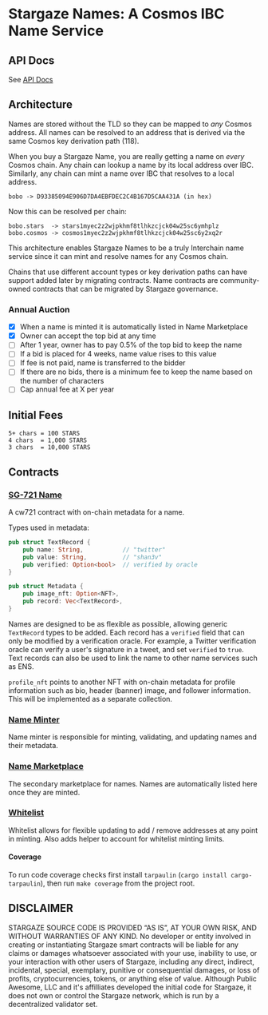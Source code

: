 # Stargaze Names: A Cosmos IBC Name Service

## API Docs

See [API Docs](./API.md)

## Architecture

Names are stored without the TLD so they can be mapped to _any_ Cosmos address. All names can be resolved to an address that is derived via the same Cosmos key derivation path (118).

When you buy a Stargaze Name, you are really getting a name on _every_ Cosmos chain. Any chain can lookup a name by its local address over IBC. Similarly, any chain can mint a name over IBC that resolves to a local address.

```
bobo -> D93385094E906D7DA4EBFDEC2C4B167D5CAA431A (in hex)
```

Now this can be resolved per chain:

```
bobo.stars  -> stars1myec2z2wjpkhmf8tlhkzcjck04w25sc6ymhplz
bobo.cosmos -> cosmos1myec2z2wjpkhmf8tlhkzcjck04w25sc6y2xq2r
```

This architecture enables Stargaze Names to be a truly Interchain name service since it can mint and resolve names for any Cosmos chain.

Chains that use different account types or key derivation paths can have support added later by migrating contracts. Name contracts are community-owned contracts that can be migrated by Stargaze governance.

### Annual Auction

- [x] When a name is minted it is automatically listed in Name Marketplace
- [x] Owner can accept the top bid at any time
- [ ] After 1 year, owner has to pay 0.5% of the top bid to keep the name
- [ ] If a bid is placed for 4 weeks, name value rises to this value
- [ ] If fee is not paid, name is transferred to the bidder
- [ ] If there are no bids, there is a minimum fee to keep the name based on the number of characters
- [ ] Cap annual fee at X per year

## Initial Fees

```
5+ chars = 100 STARS
4 chars  = 1,000 STARS
3 chars  = 10,000 STARS
```

## Contracts

### [SG-721 Name](./contracts/sg721-name/README.md)

A cw721 contract with on-chain metadata for a name.

Types used in metadata:

```rs
pub struct TextRecord {
    pub name: String,           // "twitter"
    pub value: String,          // "shan3v"
    pub verified: Option<bool>  // verified by oracle
}
```

```rs
pub struct Metadata {
    pub image_nft: Option<NFT>,
    pub record: Vec<TextRecord>,
}
```

Names are designed to be as flexible as possible, allowing generic `TextRecord` types to be added. Each record has a `verified` field that can only be modified by a verification oracle. For example, a Twitter verification oracle can verify a user's signature in a tweet, and set `verified` to `true`. Text records can also be used to link the name to other name services such as ENS.

`profile_nft` points to another NFT with on-chain metadata for profile information such as bio, header (banner) image, and follower information. This will be implemented as a separate collection.

### [Name Minter](./contracts/name-minter/README.md)

Name minter is responsible for minting, validating, and updating names and their metadata.

### [Name Marketplace](./contracts/marketplace/README.md)

The secondary marketplace for names. Names are automatically listed here once they are minted.

### [Whitelist](./contracts/whitelist-updatable/README.md)

Whitelist allows for flexible updating to add / remove addresses at any point in minting. Also adds helper to account for whitelist minting limits.

#### Coverage

To run code coverage checks first install `tarpaulin` (`cargo install cargo-tarpaulin`), then run `make coverage` from the project root.

## DISCLAIMER

STARGAZE SOURCE CODE IS PROVIDED “AS IS”, AT YOUR OWN RISK, AND WITHOUT WARRANTIES OF ANY KIND. No developer or entity involved in creating or instantiating Stargaze smart contracts will be liable for any claims or damages whatsoever associated with your use, inability to use, or your interaction with other users of Stargaze, including any direct, indirect, incidental, special, exemplary, punitive or consequential damages, or loss of profits, cryptocurrencies, tokens, or anything else of value. Although Public Awesome, LLC and it's affilliates developed the initial code for Stargaze, it does not own or control the Stargaze network, which is run by a decentralized validator set.
